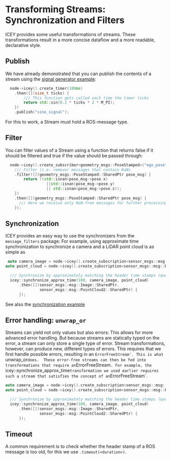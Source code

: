 # Transforming Streams: Synchronization and Filters

ICEY provides some useful transformations of streams. These transformations result in a more concise dataflow and a more readable, declarative style.

## Publish

We have already demonstrated that you can publish the contents of a stream using the [signal generator example](../../icey_examples/src/signal_generator.cpp):

```cpp
  node->icey().create_timer(100ms)
    .then([](size_t ticks) {
        /// This function gets called each time the timer ticks
        return std::sin(0.1 * ticks * 2 * M_PI);
    })
    .publish("sine_signal");
```
For this to work, a Stream must hold a ROS-message type. 

## Filter 

You can filter values of a Stream using a function that returns false if it should be filtered and true if the value should be passed through: 

```cpp
  node->icey().create_subscriber<geometry_msgs::PoseStamped>("ego_pose")
    /// Filter (i.e. remove) messages that contain NaNs 
    .filter([](geometry_msgs::PoseStamped::SharedPtr pose_msg) {
        return !(std::isnan(pose_msg->pose.x) 
                  ||std::isnan(pose_msg->pose.y) 
                  || std::isnan(pose_msg->pose.z));
    })
    .then([](geometry_msgs::PoseStamped::SharedPtr pose_msg) {
      /// Here we receive only NaN-free messages for further processing
    });
```

## Synchronization 

ICEY provides an easy way to use the synchronizers from the `message_filters` package: For example, using approximate time synchronization to synchronize a camera and a LiDAR point cloud is as simple as

```cpp
 auto camera_image = node->icey().create_subscription<sensor_msgs::msg::Image>("camera");
auto point_cloud = node->icey().create_subscription<sensor_msgs::msg::PointCloud2>("point_cloud");

  /// Synchronize by approximately matching the header time stamps (queue_size=100):
  icey::synchronize_approx_time(100, camera_image, point_cloud)
      .then([](sensor_msgs::msg::Image::SharedPtr,
               sensor_msgs::msg::PointCloud2::SharedPtr) {
      });
```

See also the [synchronization example](../../icey_examples/src/synchronization.cpp)

## Error handling: `unwrap_or`

Streams can yield not only values but also errors: This allows for more advanced error handling. 
But because streams are statically typed on the error, a stream can only store a single type of error. 
Stream transformations, however, can produce new, different types of errors. This requires that we first handle possible errors, resulting in an `ErrorFreeStream'. This is what `unwrap_or` does. 
These error-free streams can then be fed into transformations that require an `ErrorFreeStream`. For example, the `icey::synchronize_approx_time` transformation we used earlier requires such a stream that satisfies the concept of an `ErrorFreeStream`.

```cpp
auto camera_image = node->icey().create_subscription<sensor_msgs::msg::Image>("camera");
auto point_cloud = node->icey().create_subscription<sensor_msgs::msg::PointCloud2>("point_cloud");

  /// Synchronize by approximately matching the header time stamps (queue_size=100):
  icey::synchronize_approx_time(100, camera_image, point_cloud)
      .then([](sensor_msgs::msg::Image::SharedPtr,
               sensor_msgs::msg::PointCloud2::SharedPtr) {
      });
```

## Timeout 

A common requirement is to check whether the header stamp of a ROS message is too old, for this we use `.timeout(<duration>)`. 


